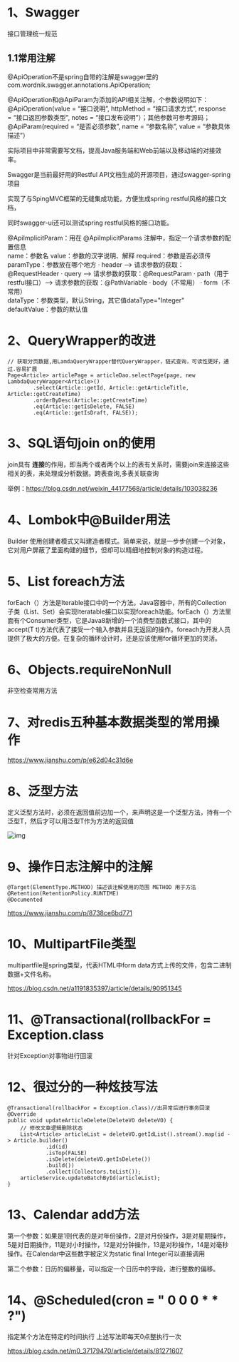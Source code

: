 # 1、Swagger

接口管理统一规范

## 1.1常用注解

@ApiOperation不是spring自带的注解是swagger里的 
com.wordnik.swagger.annotations.ApiOperation;

@ApiOperation和@ApiParam为添加的API相关注解，个参数说明如下： 
@ApiOperation(value = “接口说明”, httpMethod = “接口请求方式”, response = “接口返回参数类型”, notes = “接口发布说明”）；其他参数可参考源码； 
@ApiParam(required = “是否必须参数”, name = “参数名称”, value = “参数具体描述”）

实际项目中非常需要写文档，提高Java服务端和Web前端以及移动端的对接效率。

Swagger是当前最好用的Restful API文档生成的开源项目，通过swagger-spring项目

实现了与SpingMVC框架的无缝集成功能，方便生成spring restful风格的接口文档，

同时swagger-ui还可以测试spring restful风格的接口功能。

   @ApiImplicitParam：用在 @ApiImplicitParams 注解中，指定一个请求参数的配置信息    
    name：参数名
    value：参数的汉字说明、解释
    required：参数是否必须传
    paramType：参数放在哪个地方
      · header --> 请求参数的获取：@RequestHeader
      · query --> 请求参数的获取：@RequestParam
      · path（用于restful接口）--> 请求参数的获取：@PathVariable
      · body（不常用）
      · form（不常用）   
    dataType：参数类型，默认String，其它值dataType="Integer"    
    defaultValue：参数的默认值

# 2、QueryWrapper的改进

```
// 获取分页数据,用LamdaQueryWrapper替代QueryWrapper，链式查询，可读性更好，通过.容易扩展
Page<Article> articlePage = articleDao.selectPage(page, new LambdaQueryWrapper<Article>()
        .select(Article::getId, Article::getArticleTitle, Article::getCreateTime)
        .orderByDesc(Article::getCreateTime)
        .eq(Article::getIsDelete, FALSE)
        .eq(Article::getIsDraft, FALSE));
```

# 3、SQL语句join on的使用

join具有 **连接**的作用，即当两个或者两个以上的表有关系时，需要join来连接这些相关的表，来处理或分析数据。跨表查询,多表关联查询

举例：https://blog.csdn.net/weixin_44177568/article/details/103038236

# 4、Lombok中@Builder用法

Builder 使用创建者模式又叫建造者模式。简单来说，就是一步步创建一个对象，它对用户屏蔽了里面构建的细节，但却可以精细地控制对象的构造过程。

# 5、List foreach方法

forEach（）方法是Iterable<T>接口中的一个方法。Java容器中，所有的Collection子类（List、Set）会实现Iteratable接口以实现foreach功能。forEach（）方法里面有个Consumer类型，它是Java8新增的一个消费型函数式接口，其中的accept(T t)方法代表了接受一个输入参数并且无返回的操作。foreach为开发人员提供了极大的方便。在复杂的循环设计时，还是应该使用for循环更加的灵活。

# 6、Objects.requireNonNull

非空检查常用方法

# 7、对redis五种基本数据类型的常用操作

https://www.jianshu.com/p/e62d04c31d6e



# 8、泛型方法

定义泛型方法时，必须在返回值前边加一个<T>，来声明这是一个泛型方法，持有一个泛型T，然后才可以用泛型T作为方法的返回值

![img](https://iknow-pic.cdn.bcebos.com/3b292df5e0fe99255a43f44a3fa85edf8db17159?x-bce-process=image/resize,m_lfit,w_600,h_800,limit_1/quality,q_85/format,f_jpg)

# 9、操作日志注解中的注解

```
@Target(ElementType.METHOD) 描述该注解使用的范围 METHOD 用于方法
@Retention(RetentionPolicy.RUNTIME)  
@Documented
```

https://www.jianshu.com/p/8738ce6bd771

# 10、MultipartFile类型

multipartfile是spring类型，代表HTML中form data方式上传的文件，包含二进制数据+文件名称。

https://blog.csdn.net/a1191835397/article/details/90951345

# 11、@Transactional(rollbackFor = Exception.class

针对Exception对事物进行回滚

# 12、很过分的一种炫技写法

```
@Transactional(rollbackFor = Exception.class)//出异常后进行事务回滚
@Override
public void updateArticleDelete(DeleteVO deleteVO) {
    // 修改文章逻辑删除状态
    List<Article> articleList = deleteVO.getIdList().stream().map(id -> Article.builder()
            .id(id)
            .isTop(FALSE)
            .isDelete(deleteVO.getIsDelete())
            .build())
            .collect(Collectors.toList());
    articleService.updateBatchById(articleList);
}
```

# 13、Calendar add方法

第一个参数：如果是1则代表的是对年份操作，2是对月份操作，3是对星期操作，5是对日期操作，11是对小时操作，12是对分钟操作，13是对秒操作，14是对毫秒操作。在Calendar中这些数字被定义为static final Integer可以直接调用

第二个参数：日历的偏移量，可以指定一个日历中的字段，进行整数的偏移。

# 14、@Scheduled(cron = " 0 0 0 * * ?")

指定某个方法在特定的时间执行  上述写法即每天0点整执行一次

https://blog.csdn.net/m0_37179470/article/details/81271607